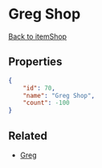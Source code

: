 # Greg Shop

<no description available>

[Back to itemShop](../item-shops.md)

## Properties

```json
{
    "id": 70,
    "name": "Greg Shop",
    "count": -100
}
```

## Related

- [Greg](../items/1898-greg.md)

